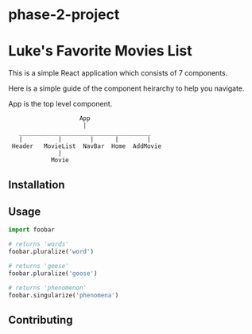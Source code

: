 # phase-2-project

# Luke's Favorite Movies List

This is a simple React application which consists of 7 components. 

Here is a simple guide of the component heirarchy to help you navigate.

App is the top level component.

                        App
                         |
       _____________________________________                  
       |          |        |      |        |
     Header   MovieList  NavBar  Home  AddMovie
                  |
                Movie
                
                
## Installation


## Usage

```python
import foobar

# returns 'words'
foobar.pluralize('word')

# returns 'geese'
foobar.pluralize('goose')

# returns 'phenomenon'
foobar.singularize('phenomena')
```

## Contributing


